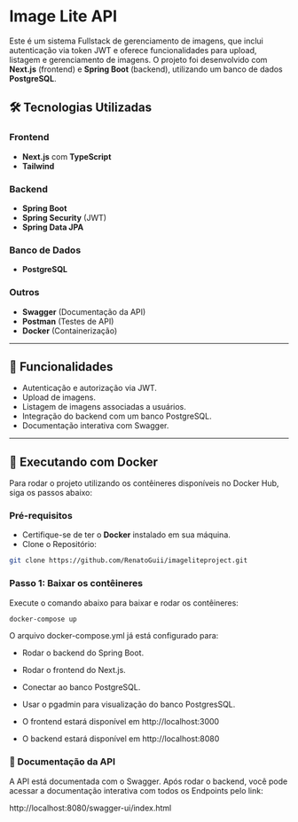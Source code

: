 # Image Lite API

Este é um sistema Fullstack de gerenciamento de imagens, que inclui autenticação via token JWT e oferece funcionalidades para upload, listagem e gerenciamento de imagens. O projeto foi desenvolvido com **Next.js** (frontend) e **Spring Boot** (backend), utilizando um banco de dados **PostgreSQL**.

## 🛠 Tecnologias Utilizadas

### Frontend
- **Next.js** com **TypeScript**
- **Tailwind**

### Backend
- **Spring Boot**
- **Spring Security** (JWT)
- **Spring Data JPA**

### Banco de Dados
- **PostgreSQL**

### Outros
- **Swagger** (Documentação da API)
- **Postman** (Testes de API)
- **Docker** (Containerização)

---

## 🚀 Funcionalidades

- Autenticação e autorização via JWT.
- Upload de imagens.
- Listagem de imagens associadas a usuários.
- Integração do backend com um banco PostgreSQL.
- Documentação interativa com Swagger.

---

## 🐳 Executando com Docker

Para rodar o projeto utilizando os contêineres disponíveis no Docker Hub, siga os passos abaixo:

### Pré-requisitos
- Certifique-se de ter o **Docker** instalado em sua máquina.
- Clone o Repositório:
```bash
git clone https://github.com/RenatoGuii/imageliteproject.git
```

### Passo 1: Baixar os contêineres
Execute o comando abaixo para baixar e rodar os contêineres:

```bash
docker-compose up
```

O arquivo docker-compose.yml já está configurado para:

- Rodar o backend do Spring Boot.
- Rodar o frontend do Next.js.
- Conectar ao banco PostgreSQL.
- Usar o pgadmin para visualização do banco PostgresSQL.


- O frontend estará disponível em http://localhost:3000
- O backend estará disponível em http://localhost:8080


### 📝 Documentação da API
A API está documentada com o Swagger. Após rodar o backend, você pode acessar a documentação interativa com todos os Endpoints pelo link:

http://localhost:8080/swagger-ui/index.html
